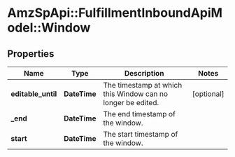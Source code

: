 # AmzSpApi::FulfillmentInboundApiModel::Window

## Properties
Name | Type | Description | Notes
------------ | ------------- | ------------- | -------------
**editable_until** | **DateTime** | The timestamp at which this Window can no longer be edited. | [optional] 
**_end** | **DateTime** | The end timestamp of the window. | 
**start** | **DateTime** | The start timestamp of the window. | 

